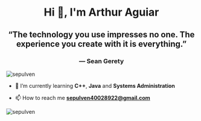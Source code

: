 <h1 align="center">Hi 👋, I'm Arthur Aguiar</h1>
<h2 align="center">“The technology you use impresses no one. The experience you create with it is everything.”</h4>
<h3 align="center"> — Sean Gerety</h5>

<p align="left"> <img src="https://komarev.com/ghpvc/?username=sepulven&label=Profile%20views&color=1a5fb4&style=flat" alt="sepulven" /> </p>

- 🌱 I’m currently learning **C++**, **Java** and **Systems Administration**

- 📫 How to reach me **sepulven40028922@gmail.com**

<p><img align="center" src="https://github-readme-streak-stats.herokuapp.com/?user=sepulven&theme=dark" alt="sepulven" /></p>
